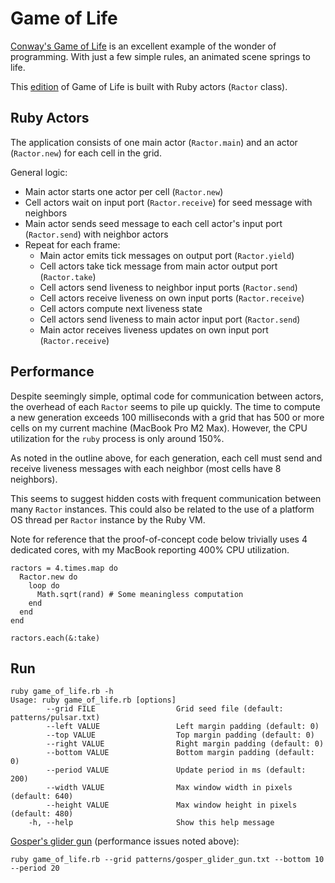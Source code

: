 # Game of Life

[Conway's Game of Life](https://en.wikipedia.org/wiki/Conway%27s_Game_of_Life)
is an excellent example of the wonder of programming.
With just a few simple rules, an animated scene springs to life.

This [edition](game_of_life.rb) of Game of Life is built with Ruby actors (`Ractor` class). 

## Ruby Actors

The application consists of one main actor (`Ractor.main`) and
an actor (`Ractor.new`) for each cell in the grid.

General logic:
* Main actor starts one actor per cell (`Ractor.new`)
* Cell actors wait on input port (`Ractor.receive`) for seed message with neighbors
* Main actor sends seed message to each cell actor's input port (`Ractor.send`) with neighbor actors
* Repeat for each frame:
  * Main actor emits tick messages on output port (`Ractor.yield`)
  * Cell actors take tick message from main actor output port (`Ractor.take`)
  * Cell actors send liveness to neighbor input ports (`Ractor.send`)
  * Cell actors receive liveness on own input ports (`Ractor.receive`)
  * Cell actors compute next liveness state
  * Cell actors send liveness to main actor input port (`Ractor.send`)
  * Main actor receives liveness updates on own input port (`Ractor.receive`)

## Performance

Despite seemingly simple, optimal code for communication between actors,
the overhead of each `Ractor` seems to pile up quickly. The time to compute
a new generation exceeds 100 milliseconds with a grid that has 500 or more cells
on my current machine (MacBook Pro M2 Max). However, the CPU utilization for the
`ruby` process is only around 150%.

As noted in the outline above, for each generation, each cell must send and receive
liveness messages with each neighbor (most cells have 8 neighbors). 

This seems to suggest hidden costs with frequent communication between many `Ractor`
instances. This could also be related to the use of a platform OS thread per `Ractor`
instance by the Ruby VM.

Note for reference that the proof-of-concept code below trivially uses 4 dedicated cores,
with my MacBook reporting 400% CPU utilization.

```
ractors = 4.times.map do
  Ractor.new do
    loop do
      Math.sqrt(rand) # Some meaningless computation
    end
  end
end

ractors.each(&:take)
```

## Run

```
ruby game_of_life.rb -h                                                          
Usage: ruby game_of_life.rb [options]
        --grid FILE                  Grid seed file (default: patterns/pulsar.txt)
        --left VALUE                 Left margin padding (default: 0)
        --top VALUE                  Top margin padding (default: 0)
        --right VALUE                Right margin padding (default: 0)
        --bottom VALUE               Bottom margin padding (default: 0)
        --period VALUE               Update period in ms (default: 200)
        --width VALUE                Max window width in pixels (default: 640)
        --height VALUE               Max window height in pixels (default: 480)
    -h, --help                       Show this help message
```

[Gosper's glider gun](https://en.wikipedia.org/wiki/Bill_Gosper) (performance issues noted above):

```
ruby game_of_life.rb --grid patterns/gosper_glider_gun.txt --bottom 10 --period 20
```